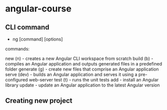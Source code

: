 # angular-course

## CLI command
- ng [command] [options]

commands:

new (n) - creates a new Angular CLI workspace from scratch
build (b) - compiles an Angular application and outputs generated files in a predefined folder
generate (g) - create new files that comprise an Angular application
serve (dev) - builds an Angular application and serves it using a pre-configured web-server
test (t) - runs the unit tests
add - install an Angular library
update - update an Angular application to the latest Angular version

## Creating new project